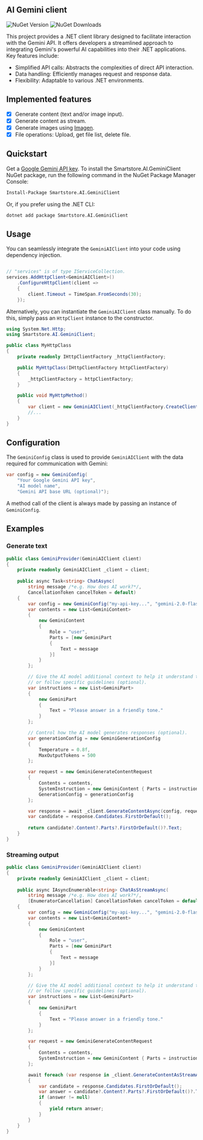 ﻿## AI Gemini client

![NuGet Version](https://img.shields.io/nuget/v/Smartstore.AI.GeminiClient) ![NuGet Downloads](https://img.shields.io/nuget/dt/Smartstore.AI.GeminiClient)

This project provides a .NET client library designed to facilitate interaction with the Gemini API. 
It offers developers a streamlined approach to integrating Gemini's powerful AI capabilities into their .NET applications.
Key features include:

- Simplified API calls: Abstracts the complexities of direct API interaction.
- Data handling: Efficiently manages request and response data.
- Flexibility: Adaptable to various .NET environments.

## Implemented features 
- [x] Generate content (text and/or image input).
- [x] Generate content as stream.
- [x] Generate images using [Imagen](https://deepmind.google/technologies/imagen-3/).
- [x] File operations: Upload, get file list, delete file.

## Quickstart
Get a [Google Gemini API key](https://ai.google.dev/gemini-api/docs/api-key).
To install the Smartstore.AI.GeminiClient NuGet package, run the following command in the NuGet Package Manager Console:

```sh
Install-Package Smartstore.AI.GeminiClient
```

Or, if you prefer using the .NET CLI:

```sh
dotnet add package Smartstore.AI.GeminiClient
```

## Usage
You can seamlessly integrate the `GeminiAIClient` into your code using dependency injection.

```csharp

// "services" is of type IServiceCollection.
services.AddHttpClient<GeminiAIClient>()
	.ConfigureHttpClient(client =>
	{
		client.Timeout = TimeSpan.FromSeconds(30);
	});
```

Alternatively, you can instantiate the `GeminiAIClient` class manually. To do this, simply pass an `HttpClient` instance to the constructor.

```csharp
using System.Net.Http;
using Smartstore.AI.GeminiClient;

public class MyHttpClass
{
	private readonly IHttpClientFactory _httpClientFactory;

	public MyHttpClass(IHttpClientFactory httpClientFactory)
	{
		_httpClientFactory = httpClientFactory;
	}

	public void MyHttpMethod()
	{
		var client = new GeminiAIClient(_httpClientFactory.CreateClient());
		//...
	}
}
```

## Configuration
The `GeminiConfig` class is used to provide `GeminiAIClient` with the data required for communication with Gemini:

```csharp
var config = new GeminiConfig(
	"Your Google Gemini API key", 
	"AI model name", 
	"Gemini API base URL (optional)");
```

A method call of the client is always made by passing an instance of `GeminiConfig`.

## Examples
### Generate text

```csharp
public class GeminiProvider(GeminiAIClient client)
{
	private readonly GeminiAIClient _client = client;
	
	public async Task<string> ChatAsync(
		string message /*e.g. How does AI work?*/,
		CancellationToken cancelToken = default)
	{
		var config = new GeminiConfig("my-api-key...", "gemini-2.0-flash");
		var contents = new List<GeminiContent>
		{
			new GeminiContent
			{
				Role = "user",
				Parts = [new GeminiPart
				{
					Text = message
				}]
			}
		};

		// Give the AI model additional context to help it understand the task
		// or follow specific guidelines (optional).
		var instructions = new List<GeminiPart>
		{
			new GeminiPart
			{
				Text = "Please answer in a friendly tone."
			}
		};

		// Control how the AI model generates responses (optional).
		var generationConfig = new GeminiGenerationConfig
		{
			Temperature = 0.8f,
			MaxOutputTokens = 500
		};

		var request = new GeminiGenerateContentRequest
		{
			Contents = contents,
			SystemInstruction = new GeminiContent { Parts = instructions },
			GenerationConfig = generationConfig
		};

		var response = await _client.GenerateContentAsync(config, request, cancelToken);
		var candidate = response.Candidates.FirstOrDefault();
		
		return candidate?.Content?.Parts?.FirstOrDefault()?.Text;	
	}
}
```

### Streaming output
```csharp
public class GeminiProvider(GeminiAIClient client)
{
	private readonly GeminiAIClient _client = client;
	
	public async IAsyncEnumerable<string> ChatAsStreamAsync(
		string message /*e.g. How does AI work?*/,
		[EnumeratorCancellation] CancellationToken cancelToken = default)
	{
		var config = new GeminiConfig("my-api-key...", "gemini-2.0-flash");
		var contents = new List<GeminiContent>
		{
			new GeminiContent
			{
				Role = "user",
				Parts = [new GeminiPart
				{
					Text = message
				}]
			}
		};

		// Give the AI model additional context to help it understand the task
		// or follow specific guidelines (optional).
		var instructions = new List<GeminiPart>
		{
			new GeminiPart
			{
				Text = "Please answer in a friendly tone."
			}
		};

		var request = new GeminiGenerateContentRequest
		{
			Contents = contents,
			SystemInstruction = new GeminiContent { Parts = instructions }
		};

		await foreach (var response in _client.GenerateContentAsStreamAsync(config, request, cancelToken))
		{
			var candidate = response.Candidates.FirstOrDefault();
			var answer = candidate?.Content?.Parts?.FirstOrDefault()?.Text;
			if (answer != null)
			{
				yield return answer;
			}
		}
	}
}
```
